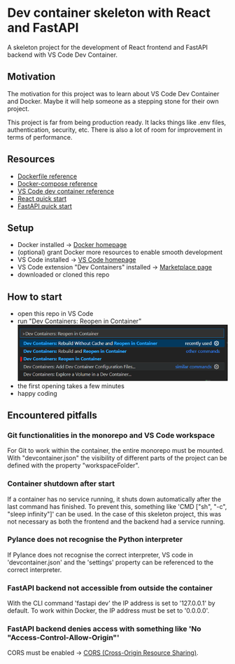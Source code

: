 # Dev container skeleton with React and FastAPI
A skeleton project for the development of React frontend and FastAPI backend with VS Code Dev Container.

## Motivation
The motivation for this project was to learn about VS Code Dev Container and Docker. Maybe it will help someone as a stepping stone for their own project.

This project is far from being production ready. It lacks things like .env files, authentication, security, etc. There is also a lot of room for improvement in terms of performance.

## Resources
- [Dockerfile reference](https://docs.docker.com/reference/dockerfile/)
- [Docker-compose reference](https://docs.docker.com/reference/compose-file/)
- [VS Code dev container reference](https://code.visualstudio.com/docs/devcontainers/containers)
- [React quick start](https://react.dev/learn)
- [FastAPI quick start](https://fastapi.tiangolo.com/tutorial/)

## Setup
- Docker installed -> [Docker homepage](https://www.docker.com/get-started/)
- (optional) grant Docker more resources to enable smooth development
- VS Code installed -> [VS Code homepage](https://code.visualstudio.com/)
- VS Code extension "Dev Containers" installed -> [Marketplace page](https://marketplace.visualstudio.com/items?itemName=ms-vscode-remote.remote-containers)
- downloaded or cloned this repo

## How to start
- open this repo in VS Code
- run "Dev Containers: Reopen in Container"
![alt text](/docs/assets/image.png)
- the first opening takes a few minutes
- happy coding

## Encountered pitfalls
### Git functionalities in the monorepo and VS Code workspace
For Git to work within the container, the entire monorepo must be mounted. With "devcontainer.json" the visibility of different parts of the project can be defined with the property "workspaceFolder".

### Container shutdown after start
If a container has no service running, it shuts down automatically after the last command has finished. To prevent this, something like 'CMD ["sh", "-c", "sleep infinity"]' can be used. In the case of this skeleton project, this was not necessary as both the frontend and the backend had a service running.

### Pylance does not recognise the Python interpreter
If Pylance does not recognise the correct interpreter, VS code in 'devcontainer.json' and the 'settings' property can be referenced to the correct interpreter.

### FastAPI backend not accessible from outside the container
With the CLI command 'fastapi dev' the IP address is set to '127.0.0.1' by default. To work within Docker, the IP address must be set to '0.0.0.0'.

### FastAPI backend denies access with something like 'No "Access-Control-Allow-Origin"'
CORS must be enabled -> [CORS (Cross-Origin Resource Sharing)](https://fastapi.tiangolo.com/tutorial/cors/).

